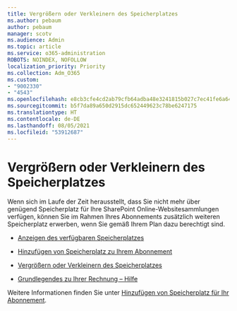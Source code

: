 ```yaml
---
title: Vergrößern oder Verkleinern des Speicherplatzes
ms.author: pebaum
author: pebaum
manager: scotv
ms.audience: Admin
ms.topic: article
ms.service: o365-administration
ROBOTS: NOINDEX, NOFOLLOW
localization_priority: Priority
ms.collection: Adm_O365
ms.custom:
- "9002330"
- "4543"
ms.openlocfilehash: e8cb3cfe4cd2ab79cfb64adba48e3241815b027c7ec41fe6a640ba7baa34ae7e
ms.sourcegitcommit: b5f7da89a650d2915dc652449623c78be6247175
ms.translationtype: HT
ms.contentlocale: de-DE
ms.lasthandoff: 08/05/2021
ms.locfileid: "53912687"
---
```

# <a name="increase-or-decrease-storage"></a>Vergrößern oder Verkleinern des Speicherplatzes

Wenn sich im Laufe der Zeit herausstellt, dass Sie nicht mehr über genügend Speicherplatz für Ihre SharePoint Online-Websitesammlungen verfügen, können Sie im Rahmen Ihres Abonnements zusätzlich weiteren Speicherplatz erwerben, wenn Sie gemäß Ihrem Plan dazu berechtigt sind.  

- [Anzeigen des verfügbaren Speicherplatzes](https://docs.microsoft.com/microsoft-365/commerce/add-storage-space?view=o365-worldwide#view-available-storage) 

- [Hinzufügen von Speicherplatz zu Ihrem Abonnement](https://docs.microsoft.com/microsoft-365/commerce/add-storage-space?view=o365-worldwide#add-storage-to-your-subscription) 

- [Vergrößern oder Verkleinern des Speicherplatzes](https://docs.microsoft.com/microsoft-365/commerce/add-storage-space?view=o365-worldwide#increase-or-decrease-storage) 

- [Grundlegendes zu Ihrer Rechnung – Hilfe](https://docs.microsoft.com/microsoft-365/commerce/billing-and-payments/understand-your-invoice?view=o365-worldwide)

Weitere Informationen finden Sie unter [Hinzufügen von Speicherplatz für Ihr Abonnement](https://docs.microsoft.com/microsoft-365/commerce/add-storage-space?view=o365-worldwide). 
